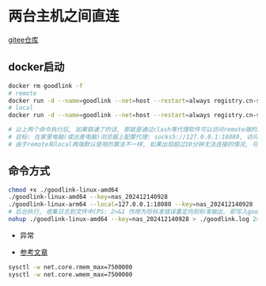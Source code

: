 
# 两台主机之间直连

[gitee仓库](https://gitee.com/konyshe/goodlink)

## docker启动

```bash
docker rm goodlink -f
# remote
docker run -d --name=goodlink --net=host --restart=always registry.cn-shanghai.aliyuncs.com/kony/goodlink --key=nas_202412140928
# local
docker run -d --name=goodlink --net=host --restart=always registry.cn-shanghai.aliyuncs.com/kony/goodlink --local=127.0.0.1:18080 --key=nas_202412140928

# 以上两个命令执行后, 如果联通了的话, 那就是通过clash等代理软件可以访问remote端的所有端口
# 目标: 在家里电脑(或出差电脑)浏览器上配置代理: socks5://127.0.0.1:18080, 访问公司所有内网 WEB, 和在公司无异
# 由于remote和local两端默认使用的算法不一样, 如果出现超过10分钟无法连接的情况, 可能是其中一端和默认的算法不兼容, 此时可在local端增加 "--conn=1" 选项, 以调换两端的算法, 就能连接了
```

## 命令方式

```bash
chmod +x ./goodlink-linux-amd64
./goodlink-linux-amd64 --key=nas_202412140928
./goodlink-linux-arm64 --local=127.0.0.1:18080 --key=nas_202412140928
# 后台执行, 收集日志到文件中(PS: 2>&1 作用为将标准错误重定向到标准输出, 即写入goodlink.log日志文件)
nohup ./goodlink-linux-amd64 --key=nas_202412140928 > ./goodlink.log 2>&1 &
```

- 异常

- [参考文章](https://github.com/quic-go/quic-go/wiki/UDP-Buffer-Sizes)

```bash
sysctl -w net.core.rmem_max=7500000
sysctl -w net.core.wmem_max=7500000
```
